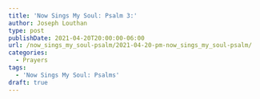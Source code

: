 ```yaml
---
title: 'Now Sings My Soul: Psalm 3:'
author: Joseph Louthan
type: post
publishDate: 2021-04-20T20:00:00-06:00
url: /now_sings_my_soul-psalm/2021-04-20-pm-now_sings_my_soul-psalm/
categories:
  - Prayers
tags:
  - 'Now Sings My Soul: Psalms'
draft: true
---
```

<pre>
<div style="font-variant: small-caps;">

</div>

</pre>

